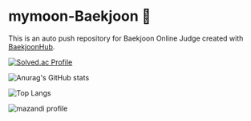 # mymoon-Baekjoon 🌙 
This is an auto push repository for Baekjoon Online Judge created with [BaekjoonHub](https://github.com/BaekjoonHub/BaekjoonHub).

[![Solved.ac Profile](http://mazassumnida.wtf/api/v2/generate_badge?boj=mymoon2004)](https://solved.ac/mymoon2004/)

![Anurag's GitHub stats](https://github-readme-stats.vercel.app/api?username=Dominic1324&show_icons=true&theme=radical)

![Top Langs](https://github-readme-stats.vercel.app/api/top-langs/?username=Domninic1324&exclude_repo=github-readme-stats,anuraghazra.github.io)

![mazandi profile](http://mazandi.herokuapp.com/api?handle=mymoon2004&theme=(dark))
